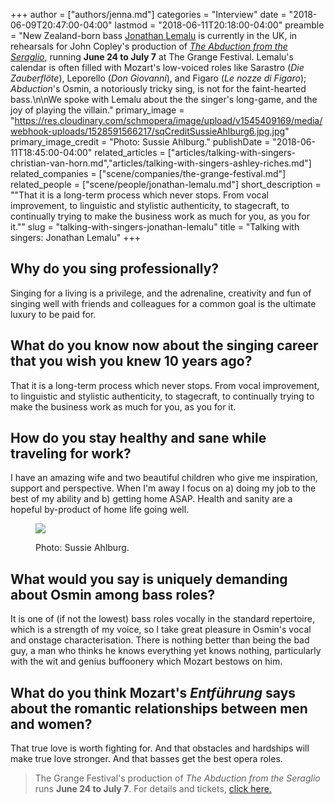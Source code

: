 +++
author = ["authors/jenna.md"]
categories = "Interview"
date = "2018-06-09T20:47:00-04:00"
lastmod = "2018-06-11T20:18:00-04:00"
preamble = "New Zealand-born bass [Jonathan Lemalu](/scene/people/jonathan-lemalu/) is currently in the UK, in rehearsals for John Copley's production of [*The Abduction from the Seraglio*](https://thegrangefestival.co.uk/operas/the-abduction-from-the-seraglio/), running **June 24 to July 7** at The Grange Festival. Lemalu's calendar is often filled with Mozart's low-voiced roles like Sarastro (*Die Zauberflöte*), Leporello (*Don Giovanni*), and Figaro (*Le nozze di Figaro*); *Abduction*'s Osmin, a notoriously tricky sing, is not for the faint-hearted bass.\n\nWe spoke with Lemalu about the the singer's long-game, and the joy of playing the villain."
primary_image = "https://res.cloudinary.com/schmopera/image/upload/v1545409169/media/webhook-uploads/1528591566217/sqCreditSussieAhlburg6.jpg.jpg"
primary_image_credit = "Photo: Sussie Ahlburg."
publishDate = "2018-06-11T18:45:00-04:00"
related_articles = ["articles/talking-with-singers-christian-van-horn.md","articles/talking-with-singers-ashley-riches.md"]
related_companies = ["scene/companies/the-grange-festival.md"]
related_people = ["scene/people/jonathan-lemalu.md"]
short_description = "&quot;That it is a long-term process which never stops.  From vocal improvement, to linguistic and stylistic authenticity, to stagecraft, to continually trying to make the business work as much for you, as you for it.&quot;"
slug = "talking-with-singers-jonathan-lemalu"
title = "Talking with singers: Jonathan Lemalu"
+++

## Why do you sing professionally?

Singing for a living is a privilege, and the adrenaline, creativity and fun of singing well with friends and colleagues for a common goal is the ultimate luxury to be paid for. 

## What do you know now about the singing career that you wish you knew 10 years ago?

That it is a long-term process which never stops.  From vocal improvement, to linguistic and stylistic authenticity, to stagecraft, to continually trying to make the business work as much for you, as you for it.  

## How do you stay healthy and sane while traveling for work?

I have an amazing wife and two beautiful children who give me inspiration, support and perspective.  When I'm away I focus on a) doing my job to the best of my ability and b) getting home ASAP. Health and sanity are a hopeful by-product of home life going well.

<figure data-type="image">

![](https://res.cloudinary.com/schmopera/image/upload/v1545409169/media/webhook-uploads/1528591615727/CreditSussieAhlburg1.jpg.jpg)
<figcaption>Photo: Sussie Ahlburg.</figcaption>
</figure>

## What would you say is uniquely demanding about Osmin among bass roles?

It is one of (if not the lowest) bass roles vocally in the standard repertoire, which is a strength of my voice, so I take great pleasure in Osmin's vocal and onstage characterisation. There is nothing better than being the bad guy, a man who thinks he knows everything yet knows nothing, particularly with the wit and genius buffoonery which Mozart bestows on him. 

## What do you think Mozart's *Entführung* says about the romantic relationships between men and women?

That true love is worth fighting for. And that obstacles and hardships will make true love stronger. And that basses get the best opera roles.

>The Grange Festival's production of *The Abduction from the Seraglio* runs **June 24 to July 7**. For details and tickets, [click here.](https://thegrangefestival.co.uk/operas/the-abduction-from-the-seraglio/)
